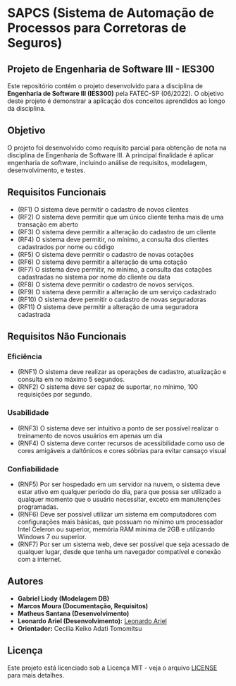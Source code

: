 # SAPCS (Sistema de Automação de Processos para Corretoras de Seguros)

## Projeto de Engenharia de Software III - IES300

Este repositório contém o projeto desenvolvido para a disciplina de **Engenharia de Software III (IES300)** pela FATEC-SP (06/2022). O objetivo deste projeto é demonstrar a aplicação dos conceitos aprendidos ao longo da disciplina.

## Objetivo

O projeto foi desenvolvido como requisito parcial para obtenção de nota na disciplina de Engenharia de Software III. A principal finalidade é aplicar engenharia de software, incluindo análise de requisitos, modelagem, desenvolvimento, e testes.

## Requisitos Funcionais

- (RF1) O sistema deve permitir o cadastro de novos clientes
- (RF2) O sistema deve permitir que um único cliente tenha mais de uma transação em aberto
- (RF3) O sistema deve permitir a alteração do cadastro de um cliente
- (RF4) O sistema deve permitir, no mínimo, a consulta dos clientes cadastrados por nome ou código
- (RF5) O sistema deve permitir o cadastro de novas cotações
- (RF6) O sistema deve permitir a alteração de uma cotação
- (RF7) O sistema deve permitir, no mínimo, a consulta das cotações cadastradas no sistema por nome do cliente ou data
- (RF8) O sistema deve permitir o cadastro de novos serviços.
- (RF9) O sistema deve permitir a alteração de um serviço cadastrado
- (RF10) O sistema deve permitir o cadastro de novas seguradoras
- (RF11) O sistema deve permitir a alteração de uma seguradora cadastrada

## Requisitos Não Funcionais
### Eficiência
- (RNF1) O sistema deve realizar as operações de cadastro, atualização e consulta em no máximo 5 segundos.
- (RNF2) O sistema deve ser capaz de suportar, no mínimo, 100 requisições por segundo.
### Usabilidade
- (RNF3) O sistema deve ser intuitivo a ponto de ser possível realizar o treinamento de novos usuários em apenas um dia
- (RNF4) O sistema deve conter recursos de acessibilidade como uso de cores amigáveis a daltônicos e cores sóbrias para evitar cansaço visual
### Confiabilidade
- (RNF5) Por ser hospedado em um servidor na nuvem, o sistema deve estar ativo em qualquer período do dia, para que possa ser utilizado a qualquer momento que o usuário necessitar, exceto em manutenções programadas.
- (RNF6) Deve ser possível utilizar um sistema em computadores com configurações mais básicas, que possuam no mínimo um processador Intel Celeron ou superior, memória RAM mínima de 2GB e utilizando Windows 7 ou superior.
- (RNF7) Por ser um sistema web, deve ser possível que seja acessado de qualquer lugar, desde que tenha um navegador compatível e conexão com a internet.

## Autores

- **Gabriel Liody (Modelagem DB)**
- **Marcos Moura (Documentação, Requisitos)**
- **Matheus Santana (Desenvolvimento)**
- **Leonardo Ariel (Desenvolvimento):** [Leonardo Ariel](https://github.com/LeonardoArRdS)
- **Orientador:** Cecilia Keiko Adati Tomomitsu

## Licença

Este projeto está licenciado sob a Licença MIT - veja o arquivo [LICENSE](LICENSE) para mais detalhes.